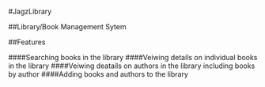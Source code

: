 #JagzLibrary

##Library/Book Management Sytem

##Features


####Searching books in the library
####Veiwing details on individual books in the library
####Veiwing deatails on authors in the library including books by author
####Adding books and authors to the library
